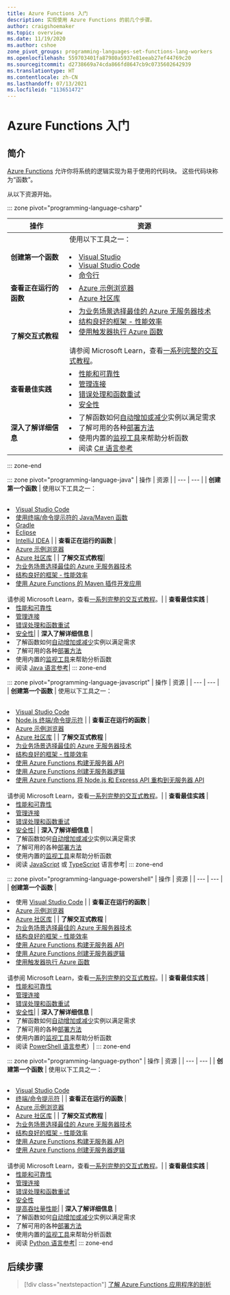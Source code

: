 ```yaml
---
title: Azure Functions 入门
description: 实现使用 Azure Functions 的前几个步骤。
author: craigshoemaker
ms.topic: overview
ms.date: 11/19/2020
ms.author: cshoe
zone_pivot_groups: programming-languages-set-functions-lang-workers
ms.openlocfilehash: 559703401fa87980a5937e81eeab27ef44769c20
ms.sourcegitcommit: d2738669a74cda866fd8647cb9c0735602642939
ms.translationtype: HT
ms.contentlocale: zh-CN
ms.lasthandoff: 07/13/2021
ms.locfileid: "113651472"
---
```

# <a name="getting-started-with-azure-functions"></a>Azure Functions 入门

## <a name="introduction"></a>简介

[Azure Functions](./functions-overview.md) 允许你将系统的逻辑实现为易于使用的代码块。 这些代码块称为“函数”。

从以下资源开始。

::: zone pivot="programming-language-csharp"

| 操作 | 资源 |
| --- | --- |
| **创建第一个函数** | 使用以下工具之一：<br><br><li>[Visual Studio](./functions-create-your-first-function-visual-studio.md)<li>[Visual Studio Code](./create-first-function-vs-code-csharp.md)<li>[命令行](./create-first-function-cli-csharp.md) |
| **查看正在运行的函数** | <li>[Azure 示例浏览器](/samples/browse/?expanded=azure&languages=csharp&products=azure-functions)<li>[Azure 社区库](https://www.serverlesslibrary.net/?technology=Functions%202.x&language=C%23) |
| **了解交互式教程**| <li>[为业务场景选择最佳的 Azure 无服务器技术](/learn/modules/serverless-fundamentals/)<li>[结构良好的框架 - 性能效率](/learn/modules/azure-well-architected-performance-efficiency/)<li>[使用触发器执行 Azure 函数](/learn/modules/execute-azure-function-with-triggers/) <br><br>请参阅 Microsoft Learn，查看[一系列完整的交互式教程](/learn/browse/?expanded=azure&products=azure-functions)。|
| **查看最佳实践** |<li>[性能和可靠性](./functions-best-practices.md)<li>[管理连接](./manage-connections.md)<li>[错误处理和函数重试](./functions-bindings-error-pages.md?tabs=csharp)<li>[安全性](./security-concepts.md)|
| **深入了解详细信息** | <li>了解函数如何[自动增加或减少](./functions-scale.md)实例以满足需求<li>了解可用的各种[部署方法](./functions-deployment-technologies.md)<li>使用内置的[监视工具](./functions-monitoring.md)来帮助分析函数<li>阅读 [C# 语言参考](./functions-dotnet-class-library.md)|

::: zone-end

::: zone pivot="programming-language-java"
| 操作 | 资源 |
| --- | --- |
| **创建第一个函数** | 使用以下工具之一：<br><br><li>[Visual Studio Code](./create-first-function-vs-code-java.md)<li>[使用终端/命令提示符的 Java/Maven 函数](./create-first-function-cli-java.md)<li>[Gradle](./functions-create-first-java-gradle.md)<li>[Eclipse](./functions-create-maven-eclipse.md)<li>[IntelliJ IDEA](./functions-create-maven-intellij.md) |
| **查看正在运行的函数** | <li>[Azure 示例浏览器](/samples/browse/?expanded=azure&languages=java&products=azure-functions)<li>[Azure 社区库](https://www.serverlesslibrary.net/?technology=Functions%202.x&language=Java) |
| **了解交互式教程**| <li>[为业务场景选择最佳的 Azure 无服务器技术](/learn/modules/serverless-fundamentals/)<li>[结构良好的框架 - 性能效率](/learn/modules/azure-well-architected-performance-efficiency/)<li>[使用 Azure Functions 的 Maven 插件开发应用](/learn/modules/develop-azure-functions-app-with-maven-plugin/) <br><br>请参阅 Microsoft Learn，查看[一系列完整的交互式教程](/learn/browse/?expanded=azure&products=azure-functions)。|
| **查看最佳实践** |<li>[性能和可靠性](./functions-best-practices.md)<li>[管理连接](./manage-connections.md)<li>[错误处理和函数重试](./functions-bindings-error-pages.md?tabs=java)<li>[安全性](./security-concepts.md)|
| **深入了解详细信息** | <li>了解函数如何[自动增加或减少](./functions-scale.md)实例以满足需求<li>了解可用的各种[部署方法](./functions-deployment-technologies.md)<li>使用内置的[监视工具](./functions-monitoring.md)来帮助分析函数<li>阅读 [Java 语言参考](./functions-reference-java.md)|
::: zone-end

::: zone pivot="programming-language-javascript"
| 操作 | 资源 |
| --- | --- |
| **创建第一个函数** | 使用以下工具之一：<br><br><li>[Visual Studio Code](./create-first-function-vs-code-node.md)<li>[Node.js 终端/命令提示符](./create-first-function-cli-node.md) |
| **查看正在运行的函数** | <li>[Azure 示例浏览器](/samples/browse/?expanded=azure&languages=javascript%2ctypescript&products=azure-functions)<li>[Azure 社区库](https://www.serverlesslibrary.net/?technology=Functions%202.x&language=JavaScript%2CTypeScript) |
| **了解交互式教程** | <li>[为业务场景选择最佳的 Azure 无服务器技术](/learn/modules/serverless-fundamentals/)<li>[结构良好的框架 - 性能效率](/learn/modules/azure-well-architected-performance-efficiency/)<li>[使用 Azure Functions 构建无服务器 API](/learn/modules/build-api-azure-functions/)<li>[使用 Azure Functions 创建无服务器逻辑](/learn/modules/create-serverless-logic-with-azure-functions/)<li>[使用 Azure Functions 将 Node.js 和 Express API 重构到无服务器 API](/learn/modules/shift-nodejs-express-apis-serverless/) <br><br>请参阅 Microsoft Learn，查看[一系列完整的交互式教程](/learn/browse/?expanded=azure&products=azure-functions)。|
| **查看最佳实践** |<li>[性能和可靠性](./functions-best-practices.md)<li>[管理连接](./manage-connections.md)<li>[错误处理和函数重试](./functions-bindings-error-pages.md?tabs=javascript)<li>[安全性](./security-concepts.md)|
| **深入了解详细信息** | <li>了解函数如何[自动增加或减少](./functions-scale.md)实例以满足需求<li>了解可用的各种[部署方法](./functions-deployment-technologies.md)<li>使用内置的[监视工具](./functions-monitoring.md)来帮助分析函数<li>阅读 [JavaScript](./functions-reference-node.md) 或 [TypeScript](./functions-reference-node.md#typescript) 语言参考|
::: zone-end

::: zone pivot="programming-language-powershell"
| 操作 | 资源 |
| --- | --- |
| **创建第一个函数** | <li>使用 [Visual Studio Code](./create-first-function-vs-code-powershell.md) |
| **查看正在运行的函数** | <li>[Azure 示例浏览器](/samples/browse/?expanded=azure&languages=powershell&products=azure-functions)<li>[Azure 社区库](https://www.serverlesslibrary.net/?technology=Functions%202.x&language=PowerShell) |
| **了解交互式教程** | <li>[为业务场景选择最佳的 Azure 无服务器技术](/learn/modules/serverless-fundamentals/)<li>[结构良好的框架 - 性能效率](/learn/modules/azure-well-architected-performance-efficiency/)<li>[使用 Azure Functions 构建无服务器 API](/learn/modules/build-api-azure-functions/)<li>[使用 Azure Functions 创建无服务器逻辑](/learn/modules/create-serverless-logic-with-azure-functions/)<li>[使用触发器执行 Azure 函数](/learn/modules/execute-azure-function-with-triggers/) <br><br>请参阅 Microsoft Learn，查看[一系列完整的交互式教程](/learn/browse/?expanded=azure&products=azure-functions)。|
| **查看最佳实践** |<li>[性能和可靠性](./functions-best-practices.md)<li>[管理连接](./manage-connections.md)<li>[错误处理和函数重试](./functions-bindings-error-pages.md?tabs=powershell)<li>[安全性](./security-concepts.md)|
| **深入了解详细信息** | <li>了解函数如何[自动增加或减少](./functions-scale.md)实例以满足需求<li>了解可用的各种[部署方法](./functions-deployment-technologies.md)<li>使用内置的[监视工具](./functions-monitoring.md)来帮助分析函数<li>阅读 [PowerShell 语言参考](./functions-reference-powershell.md)）|
::: zone-end

::: zone pivot="programming-language-python"
| 操作 | 资源 |
| --- | --- |
| **创建第一个函数** | 使用以下工具之一：<br><br><li>[Visual Studio Code](./create-first-function-vs-code-python.md)<li>[终端/命令提示符](./create-first-function-cli-python.md) |
| **查看正在运行的函数** | <li>[Azure 示例浏览器](/samples/browse/?expanded=azure&languages=python&products=azure-functions)<li>[Azure 社区库](https://www.serverlesslibrary.net/?technology=Functions%202.x&language=Python) |
| **了解交互式教程** | <li>[为业务场景选择最佳的 Azure 无服务器技术](/learn/modules/serverless-fundamentals/)<li>[结构良好的框架 - 性能效率](/learn/modules/azure-well-architected-performance-efficiency/)<li>[使用 Azure Functions 构建无服务器 API](/learn/modules/build-api-azure-functions/)<li>[使用 Azure Functions 创建无服务器逻辑](/learn/modules/create-serverless-logic-with-azure-functions/) <br><br>请参阅 Microsoft Learn，查看[一系列完整的交互式教程](/learn/browse/?expanded=azure&products=azure-functions)。|
| **查看最佳实践** |<li>[性能和可靠性](./functions-best-practices.md)<li>[管理连接](./manage-connections.md)<li>[错误处理和函数重试](./functions-bindings-error-pages.md?tabs=python)<li>[安全性](./security-concepts.md)<li>[提高吞吐量性能](./python-scale-performance-reference.md)|
| **深入了解详细信息** | <li>了解函数如何[自动增加或减少](./functions-scale.md)实例以满足需求<li>了解可用的各种[部署方法](./functions-deployment-technologies.md)<li>使用内置的[监视工具](./functions-monitoring.md)来帮助分析函数<li>阅读 [Python 语言参考](./functions-reference-python.md)|
::: zone-end

## <a name="next-steps"></a>后续步骤

> [!div class="nextstepaction"]
> [了解 Azure Functions 应用程序的剖析](./functions-reference.md)
